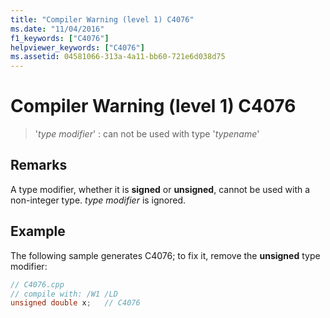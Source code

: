 ```yaml
---
title: "Compiler Warning (level 1) C4076"
ms.date: "11/04/2016"
f1_keywords: ["C4076"]
helpviewer_keywords: ["C4076"]
ms.assetid: 04581066-313a-4a11-bb60-721e6d038d75
---
```

# Compiler Warning (level 1) C4076

> '*type modifier*' : can not be used with type '*typename*'

## Remarks

A type modifier, whether it is **signed** or **unsigned**, cannot be used with a non-integer type. *type modifier* is ignored.

## Example

The following sample generates C4076; to fix it, remove the **unsigned** type modifier:

```cpp
// C4076.cpp
// compile with: /W1 /LD
unsigned double x;   // C4076
```
